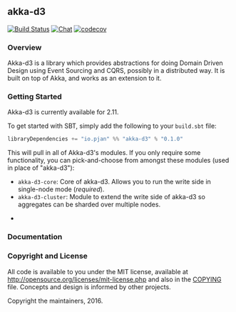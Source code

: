 ## akka-d3

[![Build Status](https://travis-ci.org/pjan/akka-d3.svg?branch=master)](https://travis-ci.org/pjan/akka-d3)
[![Chat](https://badges.gitter.im/pjan/akka-d3.svg)](https://gitter.im/pjan/akka-d3?utm_source=badge&utm_medium=badge&utm_campaign=pr-badge&utm_content=badge)
[![codecov](https://codecov.io/gh/pjan/akka-d3/branch/master/graph/badge.svg)](https://codecov.io/gh/pjan/akka-d3)

### Overview

Akka-d3 is a library which provides abstractions for doing Domain Driven Design using Event Sourcing and CQRS, possibly in a distributed way. It is built on top of Akka, and works as an extension to it.

### Getting Started

Akka-d3 is currently available for 2.11.

To get started with SBT, simply add the following to your `build.sbt` file:

```Scala
libraryDependencies += "io.pjan" %% "akka-d3" % "0.1.0"
```

This will pull in all of Akka-d3's modules. If you only require some functionality, you can pick-and-choose from amongst these modules (used in place of "akka-d3"):

 * `akka-d3-core`: Core of akka-d3. Allows you to run the write side in single-node mode (*required*).
 * `akka-d3-cluster`: Module to extend the write side of akka-d3 so aggregates can be sharded over multiple nodes.

-

### Documentation

### Copyright and License
All code is available to you under the MIT license, available at
http://opensource.org/licenses/mit-license.php and also in the
[COPYING](COPYING) file. Concepts and design is informed by other projects.

Copyright the maintainers, 2016.
